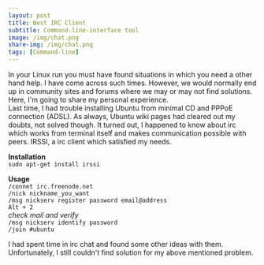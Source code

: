 ```yaml
---
layout: post
title: Best IRC Client
subtitle: Command-line-interface tool
image: /img/chat.png
share-img: /img/chat.png
tags: [Command-line]
---
```

In your Linux run you must have found situations in which you need a other hand help. I have come across such times. However, we would normally end up in community sites and forums where we may or may not find solutions. Here, I'm going to share my personal experience.  
Last time, I had trouble installing Ubuntu from minimal CD and PPPoE connection (ADSL). As always, Ubuntu wiki pages had cleared out my doubts, not solved though. It turned out, I happened to know about irc which works from terminal itself and makes communication possible with peers. IRSSI, a irc client which satisfied my needs.  

**Installation**  
`sudo apt-get install irssi`

**Usage**  
`/connet irc.freenode.net`  
`/nick nickname_you_want`  
`/msg nickserv register password email@address`  
`Alt + 2`  
*check mail and verify*  
`/msg nickserv identify password`  
`/join #ubuntu`  

I had spent time in irc chat and found some other ideas with them. Unfortunately, I still couldn't find solution for my above mentioned problem.
